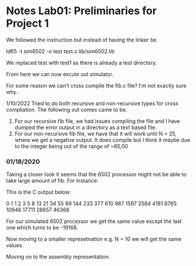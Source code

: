# Notes Lab01: Preliminaries for Project 1

We followed the instruction but instead of having the linker be 

ld65 -t sim6502 -o test test.o lib/sim6502.lib 

We replaced test with test1 as there is already a test directory. 

From here we can now excute out simulator. 

For some reason we can't cross compile the fib.c file? I'm not exactly sure why. 

1/10/2022
Tried to do both recursive and non-recursive types for cross compliation. The following out comes came to be. 

1) For our recursive fib file, we had issues compiling the file and I have dumped the error output in a directory as a text based file. 
2) For our non-recursive fib file, we have that it will work until N = 25, where we get a negative output. It does compile but I think it maybe due to the integer being out of the range of ~65,00


### 01/18/2020

Taking a closer look it seems that the 6502 processor might not be able to take large amount of fib. For instance:

This is the C output below: 

0
1
1
2
3
5
8
13
21
34
55
89
144
233
377
610
987
1597
2584
4181
6765
10946
17711
28657
46368

For our simulated 6502 processor we get the same value except the last one which turns to be -19168. 

Now moving to a smaller represetnation e.g. N = 10 we will get the same values. 

Moving on to the assembly representation. 




